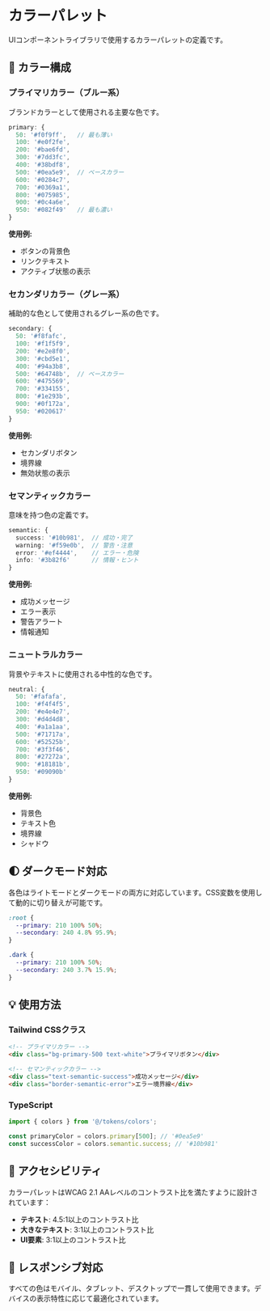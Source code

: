 # カラーパレット

UIコンポーネントライブラリで使用するカラーパレットの定義です。

## 🎨 カラー構成

### プライマリカラー（ブルー系）
ブランドカラーとして使用される主要な色です。

```typescript
primary: {
  50: '#f0f9ff',   // 最も薄い
  100: '#e0f2fe',
  200: '#bae6fd',
  300: '#7dd3fc',
  400: '#38bdf8',
  500: '#0ea5e9',  // ベースカラー
  600: '#0284c7',
  700: '#0369a1',
  800: '#075985',
  900: '#0c4a6e',
  950: '#082f49'   // 最も濃い
}
```

**使用例:**
- ボタンの背景色
- リンクテキスト
- アクティブ状態の表示

### セカンダリカラー（グレー系）
補助的な色として使用されるグレー系の色です。

```typescript
secondary: {
  50: '#f8fafc',
  100: '#f1f5f9',
  200: '#e2e8f0',
  300: '#cbd5e1',
  400: '#94a3b8',
  500: '#64748b',  // ベースカラー
  600: '#475569',
  700: '#334155',
  800: '#1e293b',
  900: '#0f172a',
  950: '#020617'
}
```

**使用例:**
- セカンダリボタン
- 境界線
- 無効状態の表示

### セマンティックカラー
意味を持つ色の定義です。

```typescript
semantic: {
  success: '#10b981',  // 成功・完了
  warning: '#f59e0b',  // 警告・注意
  error: '#ef4444',    // エラー・危険
  info: '#3b82f6'      // 情報・ヒント
}
```

**使用例:**
- 成功メッセージ
- エラー表示
- 警告アラート
- 情報通知

### ニュートラルカラー
背景やテキストに使用される中性的な色です。

```typescript
neutral: {
  50: '#fafafa',
  100: '#f4f4f5',
  200: '#e4e4e7',
  300: '#d4d4d8',
  400: '#a1a1aa',
  500: '#71717a',
  600: '#52525b',
  700: '#3f3f46',
  800: '#27272a',
  900: '#18181b',
  950: '#09090b'
}
```

**使用例:**
- 背景色
- テキスト色
- 境界線
- シャドウ

## 🌓 ダークモード対応

各色はライトモードとダークモードの両方に対応しています。CSS変数を使用して動的に切り替えが可能です。

```css
:root {
  --primary: 210 100% 50%;
  --secondary: 240 4.8% 95.9%;
}

.dark {
  --primary: 210 100% 50%;
  --secondary: 240 3.7% 15.9%;
}
```

## 💡 使用方法

### Tailwind CSSクラス
```html
<!-- プライマリカラー -->
<div class="bg-primary-500 text-white">プライマリボタン</div>

<!-- セマンティックカラー -->
<div class="text-semantic-success">成功メッセージ</div>
<div class="border-semantic-error">エラー境界線</div>
```

### TypeScript
```typescript
import { colors } from '@/tokens/colors';

const primaryColor = colors.primary[500]; // '#0ea5e9'
const successColor = colors.semantic.success; // '#10b981'
```

## 🎯 アクセシビリティ

カラーパレットはWCAG 2.1 AAレベルのコントラスト比を満たすように設計されています：

- **テキスト**: 4.5:1以上のコントラスト比
- **大きなテキスト**: 3:1以上のコントラスト比
- **UI要素**: 3:1以上のコントラスト比

## 📱 レスポンシブ対応

すべての色はモバイル、タブレット、デスクトップで一貫して使用できます。デバイスの表示特性に応じて最適化されています。
